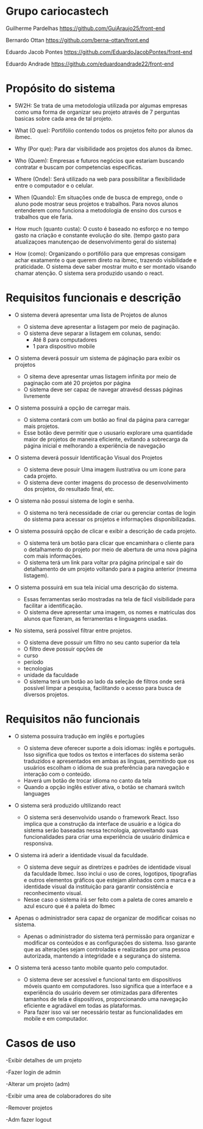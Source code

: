 # Grupo cariocastech
Guilherme Pardelhas https://github.com/GuiAraujo25/front-end

Bernardo Ottan  https://github.com/berna-ottan/front.end

Eduardo Jacob Pontes https://github.com/EduardoJacobPontes/front-end

Eduardo Andrade https://github.com/eduardoandrade22/front-end

# Propósito do sistema
- 5W2H:
Se trata de uma metodologia utilizada por algumas empresas como uma forma de organizar seu projeto através de 7 perguntas basicas sobre cada area de tal projeto.

- What (O que):
   Portifólio contendo todos os projetos feito por alunos da ibmec.

- Why (Por que):
   Para dar visibilidade aos projetos dos alunos da ibmec.

- Who (Quem):
   Empresas e futuros negócios que estariam buscando contratar e buscam por competencias especificas.

- Where (Onde):
   Será utilizado na web para possibilitar a flexibilidade entre o computador e o celular.

- When (Quando):
   Em situações onde de busca de emprego, onde o aluno pode mostrar seus projetos e trabalhos. Para novos alunos entenderem como funciona a metodologia de ensino dos cursos e trabalhos que ele faria.

- How much (quanto custa):
   O custo é baseado no esforço e no tempo gasto na criação e constante evolução do site. (tempo gasto para atualizaçoes manutençao de desenvolvimento geral do sistema)

- How (como):
   Organizando o portifólio para que empresas consigam achar exatamente o que querem direto na ibmec, trazendo visibilidade e praticidade. O sistema deve saber mostrar muito e ser montado visando chamar atenção. O sistema sera produzido usando o react.


# Requisitos funcionais e descrição

- O sistema deverá apresentar uma lista de Projetos de alunos
  - O sistema deve apresentar a listagem por meio de paginação.
  - O sistema deve separar a listagem em colunas, sendo:
    - Até 8 para computadores
    - 1 para dispositivo mobile

- O sistema deverá possuir um sistema de páginação para exibir os projetos
  - O sitema deve apresentar umas listagem infinita por meio de paginação com até 20 projetos por página
  - O sistema deve ser capaz de navegar atravésd dessas páginas livremente 

  
- O sistema possuirá a opção de carregar mais.
  - O sistema contará com um botão ao final da página para carregar mais projetos.
  - Esse botão deve permitir que o ususario explorare uma quantidade maior de projetos de maneira eficiente, evitando a sobrecarga da página inicial e melhorando a experiência de navegação


  
- O sistema deverá possuir Identificação Visual dos Projetos
  - O sistema deve posuir Uma imagem ilustrativa ou um ícone para cada projeto. 
  - O sistema deve conter imagens do processo de desenvolvimento dos projetos, do resultado final, etc.

  
- O sistema não possui sistema de login e senha.
  - O sistema no terá necessidade de criar ou gerenciar contas de login do sistema para acessar os projetos e informações disponibilizadas.

  
- O sistema possuirá opção de clicar e exibir a descrição de cada projeto.
  - O sistema terá um botão para clicar que encaminhara o cliente para o detalhamento do projeto por meio de abertura de uma nova página com mais informações. 
  - O sistema terá um link para voltar pra página principal e sair do detalhamento de um projeto voltando para a pagina anterior (mesma listagem). 

  
- O sistema possuirá em sua tela inicial uma descrição do sistema.
  - Essas ferramentas serão mostradas na tela de fácil visibilidade para facilitar a identificação.
  - O sistema deve apresentar uma imagem, os nomes e matriculas dos alunos que fizeram, as 
 ferramentas e linguagens usadas.
  
- No sistema, será possível filtrar entre projetos.
  - O sistema deve possuir um filtro no seu canto superior da tela
  - O filtro deve possuir opções de
  - curso
  - período
  - tecnologias
  - unidade da faculdade 
  - O sistema terá um botão ao lado da seleção de filtros onde será possível limpar a pesquisa, facilitando o acesso para busca de diversos projetos. 
  
 
  

# Requisitos não funcionais 

 - O sistema possuira tradução em inglês e portugûes

   - O sistema deve oferecer suporte a dois idiomas: inglês e português. Isso significa que todos os textos e interfaces do sistema serão traduzidos e apresentados em ambas as línguas, permitindo que os usuários escolham o idioma de sua preferência para navegação e interação com o conteúdo. 
   - Haverá um botão de trocar idioma no canto da tela 
   - Quando a opção inglês estiver ativa, o botão se chamará switch languages

- O sistema será produzido ultilizando react

  - O sistema será desenvolvido usando o framework React. Isso implica que a construção da interface de usuário e a lógica do sistema serão baseadas nessa tecnologia, aproveitando suas funcionalidades para criar uma experiência de usuário dinâmica e responsiva.

- O sistema irá aderir a identidade visual da faculdade.

  - O sistema deve seguir as diretrizes e padrões de identidade visual da faculdade Ibmec. Isso inclui o uso de cores, logotipos, tipografias e outros elementos gráficos que estejam alinhados com a marca e a identidade visual da instituição para garantir consistência e reconhecimento visual.
  - Nesse caso o sistema irá ser feito com a paleta de cores amarelo e azul escuro que é a paleta do Ibmec

- Apenas o administrador sera capaz de organizar de modificar coisas no sistema.

  - Apenas o administrador do sistema terá permissão para organizar e modificar os conteúdos e as configurações do sistema. Isso garante que as alterações sejam controladas e realizadas por uma pessoa autorizada, mantendo a integridade e a segurança do sistema.

- O sistema terá acesso tanto mobile quanto pelo computador.

  - O sistema deve ser acessível e funcional tanto em dispositivos móveis quanto em computadores. Isso significa que a interface e a experiência do usuário devem ser otimizadas para diferentes tamanhos de tela e dispositivos, proporcionando uma navegação eficiente e agradável em todas as plataformas.
  -  Para fazer isso vai ser necessário testar as funcionalidades em mobile e em computador.

# Casos de uso
-Exibir detalhes de um projeto 

-Fazer login de admin

-Alterar um projeto  (adm)

-Exibir uma area de colaboradores do site

-Remover projetos

-Adm fazer logout



















